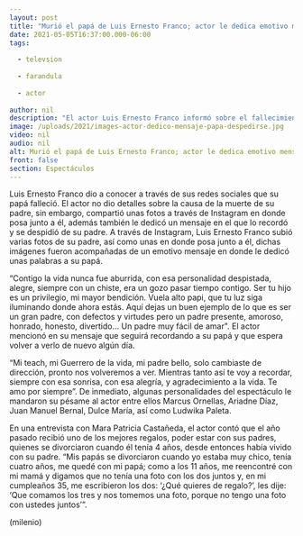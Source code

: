```yaml
---
layout: post
title: "Murió el papá de Luis Ernesto Franco; actor le dedica emotivo mensaje"
date: 2021-05-05T16:37:00.000-06:00
tags:
  
  - televsion
  
  - farandula
  
  - actor
  
author: nil
description: "El actor Luis Ernesto Franco informó sobre el fallecimiento de su papá y le dedicó un emotivo mensaje. "
image: /uploads/2021/images-actor-dedico-mensaje-papa-despedirse.jpg
video: nil
audio: nil
alt: Murió el papá de Luis Ernesto Franco; actor le dedica emotivo mensaje
front: false
section: Espectáculos
---
```


Luis Ernesto Franco dio a conocer a través de sus redes sociales que su papá falleció. El actor no dio detalles sobre la causa de la muerte de su padre, sin embargo, compartió unas fotos a través de Instagram en donde posa junto a él, además también le dedicó un mensaje en el que lo recordó y se despidió de su padre. A través de Instagram, Luis Ernesto Franco subió varias fotos de su padre, así como unas en donde posa junto a él, dichas imágenes fueron acompañadas de un emotivo mensaje en donde le dedicó unas palabras a su papá. 

“Contigo la vida nunca fue aburrida, con esa personalidad despistada, alegre, siempre con un chiste, era un gozo pasar tiempo contigo. Ser tu hijo es un privilegio, mi mayor bendición. Vuela alto papi, que tu luz siga iluminando donde ahora estás. Aquí dejas un buen ejemplo de lo que es ser un gran padre, con defectos y virtudes pero un padre presente, amoroso, honrado, honesto, divertido… Un padre muy fácil de amar". El actor mencionó en su mensaje que seguirá recordando a su papá y que espera volver a verlo de nuevo algún día. 

“Mi teach, mi Guerrero de la vida, mi padre bello, solo cambiaste de dirección, pronto nos volveremos a ver. Mientras tanto así te voy a recordar, siempre con esa sonrisa, con esa alegría, y agradecimiento a la vida. Te amo por siempre”. De inmediato, algunas personalidades del espectáculo le mandaron su pésame al actor entre ellos Marcus Ornellas, Ariadne Díaz, Juan Manuel Bernal, Dulce María, así como Ludwika Paleta.

En una entrevista con Mara Patricia Castañeda, el actor contó que el año pasado recibió uno de los mejores regalos, poder estar con sus padres, quienes se divorciaron cuando él tenía 4 años, desde entonces había vivido con su padre. “Mis papás se divorciaron cuando yo estaba muy chico, tenía cuatro años, me quedé con mi papá; como a los 11 años, me reencontré con mi mamá y digamos que no tenía una foto con los dos juntos y, en mi cumpleaños 35, me escribieron los dos: ‘¿Qué quieres de regalo?’, les dije: ‘Que comamos los tres y nos tomemos una foto, porque no tengo una foto con ustedes juntos’”. 

(milenio)
